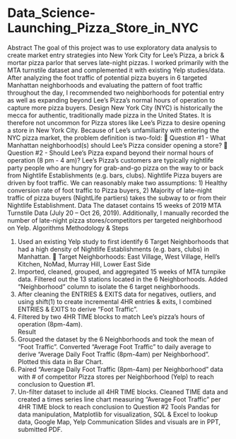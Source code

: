 # Data_Science-Launching_Pizza_Store_in_NYC
 
Abstract
The goal of this project was to use exploratory data analysis to create market entry strategies into New York City for Lee’s Pizza, a brick & mortar pizza parlor that serves late-night pizzas. I worked primarily with the MTA turnstile dataset and complemented it with existing Yelp studies/data. After analyzing the foot traffic of potential pizza buyers in 6 targeted Manhattan neighborhoods and evaluating the pattern of foot traffic throughout the day, I recommended two neighborhoods for potential entry as well as expanding beyond Lee’s Pizza’s normal hours of operation to capture more pizza buyers. 
Design
New York City (NYC) is historically the mecca for authentic, traditionally made pizza in the United States. It is therefore not uncommon for Pizza stores like Lee’s Pizza to desire opening a store in New York City.  Because of Lee’s unfamiliarity with entering the NYC pizza market, the problem definition is two-fold:
	Question #1 - What Manhattan neighborhood(s) should Lee’s Pizza consider opening a store?
	Question #2 - Should Lee’s Pizza expand beyond their normal hours of operation (8 pm - 4 am)?
Lee’s Pizza’s customers are typically nightlife party people who are hungry for grab-and-go pizza on the way to or back from Nightlife Establishments (e.g. bars, clubs). Nightlife Pizza buyers are driven by foot traffic. We can reasonably make two assumptions: 1) Healthy conversion rate of foot traffic to Pizza buyers, 2) Majority of late-night traffic of pizza buyers (NightLife partiers) takes the subway to or from their Nightlife Establishment. 
Data
The dataset contains 15 weeks of 2019 MTA Turnstile Data (July 20 – Oct 26, 2019). Additionally, I manually recorded the number of late-night pizza stores/competitors per targeted neighborhood on Yelp.
Algorithms
Methodology & Steps
1.	Used an existing Yelp study  to first identify 6 Target Neighborhoods that had a high density of Nightlife Establishments (e.g. bars, clubs) in Manhattan.
	Target Neighborhoods: East Village, West Village, Hell’s Kitchen, NoMad, Murray Hill, Lower East Side
2.	Imported, cleaned, grouped, and aggregated 15 weeks of MTA turnpike data. Filtered out the 13 stations located in the 6 Neighborhoods. Added “Neighborhood” column to isolate the 6 target neighborhoods. 
3.	After cleaning the ENTRIES & EXITS data for negatives, outliers, and using shift(1) to create incremental 4HR entries & exits, I combined ENTRIES & EXITS to derive “Foot Traffic”.  
4.	Filtered by two 4HR TIME blocks to match Lee’s pizza’s hours of operation (8pm-4am).   
Result
5.	Grouped the dataset by the 6 Neighborhoods and took the mean of “Foot Traffic”. Converted “Average Foot Traffic” to daily average to derive “Average Daily Foot Traffic (8pm-4am) per Neighborhood”.  Plotted this data in Bar Chart. 
6.	Paired “Average Daily Foot Traffic (8pm-4am) per Neighborhood” data with # of competitor Pizza stores per Neighborhood (Yelp) to reach conclusion to Question #1. 
7.	Un-filter dataset to include all 4HR TIME blocks. Cleaned TIME data and created a times series line chart measuring “Average Foot Traffic” per 4HR TIME block to reach conclusion to Question #2
Tools
Pandas for data manipulation, Matplotlib for visualization, SQL & Excel to lookup data, Google Map, Yelp
Communication
Slides and visuals are in PPT, submitted PDF. 
